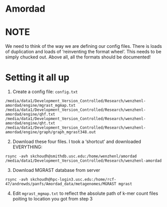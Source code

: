 Amordad
=======
# NOTE
We need to think of the way we are defining our config files. There is loads of duplication
and loads of ‘reinventing the format wheel’. This needs to be simply chucked out.
Above all, all the formats should be documented!

# Setting it all up

1. Create a config file: `config.txt`
```
/media/data1/Development_Version_Controlled/Research/wenzhenl-amordad/engine/mgrast_mgmap.txt
/media/data1/Development_Version_Controlled/Research/wenzhenl-amordad/engine/qhf.txt
/media/data1/Development_Version_Controlled/Research/wenzhenl-amordad/engine/qht.txt
/media/data1/Development_Version_Controlled/Research/wenzhenl-amordad/engine/graph/graph_mgrast348.out
```
2. Download these four files. I took a ‘shortcut’ and downloaded EVERYTHING:
```
rsync -avh skchoudh@smithdb.usc.edu:/home/wenzhenl/amordad  /media/data1/Development_Version_Controlled/Research/wenzhenl-amordad
```

3. Download MGRAST database from server

```
rsync -avh skchoudh@hpc-login3.usc.edu:/home/rcf-47/andrewds/panfs/Amordad_data/metagenomes/MGRAST mgrast
```

4. Edit `mgrast_mgmap.txt` to reflect the absolute path of k-mer count files poiting to location you got from step 3
